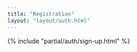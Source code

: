 ```yaml
---
title: "Registration"
layout: "layout/auth.html"
---
```


{% include "partial/auth/sign-up.html" %}
